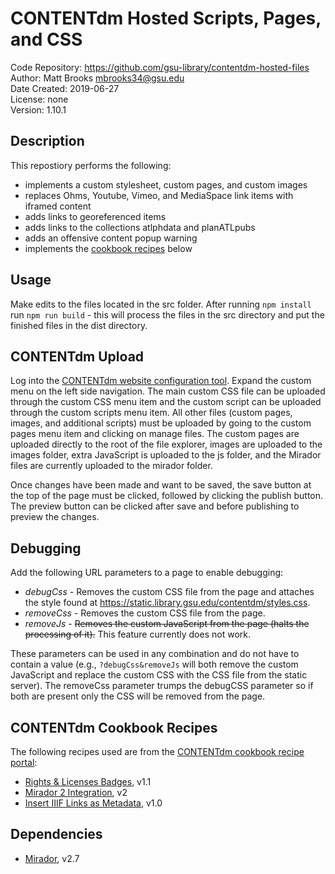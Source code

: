 # CONTENTdm Hosted Scripts, Pages, and CSS
Code Repository: https://github.com/gsu-library/contentdm-hosted-files  
Author: Matt Brooks <mbrooks34@gsu.edu>  
Date Created: 2019-06-27  
License: none  
Version: 1.10.1

## Description
This repostiory performs the following:

- implements a custom stylesheet, custom pages, and custom images
- replaces Ohms, Youtube, Vimeo, and MediaSpace link items with iframed content
- adds links to georeferenced items
- adds links to the collections atlphdata and planATLpubs
- adds an offensive content popup warning
- implements the [cookbook recipes](#cookbook) below

## Usage
Make edits to the files located in the src folder. After running `npm install` run `npm run build` - this will process the files in the src directory and put the finished files in the dist directory.

## CONTENTdm Upload
Log into the [CONTENTdm website configuration tool](https://cdm16905.contentdm.oclc.org/login/configtool). Expand the custom menu on the left side navigation. The main custom CSS file can be uploaded through the custom CSS menu item and the custom script can be uploaded through the custom scripts menu item. All other files (custom pages, images, and additional scripts) must be uploaded by going to the custom pages menu item and clicking on manage files. The custom pages are uploaded directly to the root of the file explorer, images are uploaded to the images folder, extra JavaScript is uploaded to the js folder, and the Mirador files are currently uploaded to the mirador folder.

Once changes have been made and want to be saved, the save button at the top of the page must be clicked, followed by clicking the publish button. The preview button can be clicked after save and before publishing to preview the changes.

## Debugging
Add the following URL parameters to a page to enable debugging:
- *debugCss* - Removes the custom CSS file from the page and attaches the style found at https://static.library.gsu.edu/contentdm/styles.css.
- *removeCss* - Removes the custom CSS file from the page.
- *removeJs* - ~~Removes the custom JavaScript from the page (halts the processing of it).~~ This feature currently does not work.

These parameters can be used in any combination and do not have to contain a value (e.g., `?debugCss&removeJs` will both remove the custom JavaScript and replace the custom CSS with the CSS file from the static server). The removeCss parameter trumps the debugCSS parameter so if both are present only the CSS will be removed from the page.

## CONTENTdm Cookbook Recipes<a name="cookbook"></a>
The following recipes used are from the [CONTENTdm cookbook recipe portal](https://cdmdemo.contentdm.oclc.org/digital/custom/recipedownloads):

- [Rights & Licenses Badges](https://help.oclc.org/Metadata_Services/CONTENTdm/Advanced_website_customization/Customization_cookbook/Rights_and_licenses_badges), v1.1
- [Mirador 2 Integration](https://help.oclc.org/Metadata_Services/CONTENTdm/Advanced_website_customization/Customization_cookbook/Mirador_viewer_integration), v2
- [Insert IIIF Links as Metadata](https://help.oclc.org/Metadata_Services/CONTENTdm/Advanced_website_customization/Customization_cookbook/insert_iiif_manifest_link_as_metadata), v1.0

## Dependencies
- [Mirador](https://github.com/mirador/mirador), v2.7
